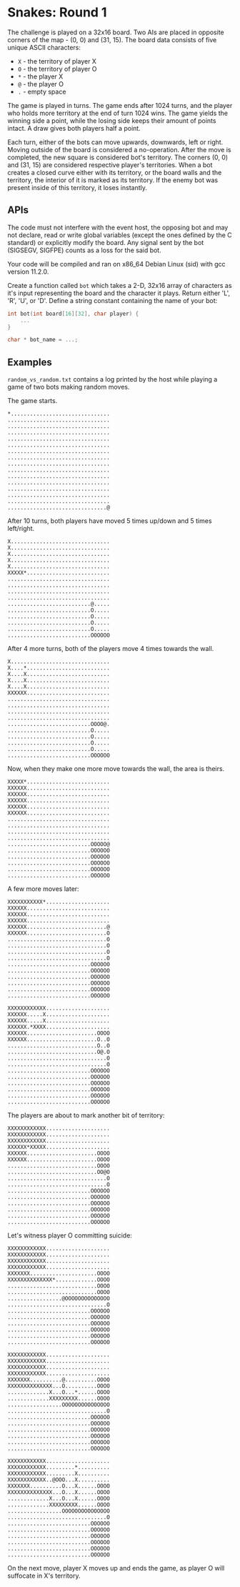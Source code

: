 
# Snakes: Round 1

The challenge is played on a 32x16 board. Two AIs are placed in opposite corners of the map - (0, 0) and (31, 15).
The board data consists of five unique ASCII characters:
- `X` - the territory of player X
- `O` - the territory of player O
- `*` - the player X
- `@` - the player O
- `.` - empty space

The game is played in turns. The game ends after 1024 turns, and the player who holds more territory at the
end of turn 1024 wins. The game yields the winning side a point, while the losing side keeps their amount of
points intact. A draw gives both players half a point.

Each turn, either of the bots can move upwards, downwards, left or right. Moving outside of the board is considered a
no-operation. After the move is completed, the new square is considered bot's territory. The corners (0, 0) and (31, 15)
are considered respective player's territories. When a bot creates a closed curve either with its territory, or the board
walls and the territory, the interior of it is marked as its territory. If the enemy bot was present inside of this
territory, it loses instantly.

## APIs

The code must not interfere with the event host, the opposing bot and may not declare, read or write global variables (except the ones defined by the C standard) or explicitly modify the board. Any signal sent by the bot (SIGSEGV, SIGFPE) counts as a loss for the said bot.

Your code will be compiled and ran on x86_64 Debian Linux (sid) with gcc version 11.2.0.

Create a function called `bot` which takes a 2-D, 32x16 array of characters as it's input representing the board
and the character it plays. Return either 'L', 'R', 'U', or 'D'.
Define a string constant containing the name of your bot:

```c
int bot(int board[16][32], char player) {
    ...
}

char * bot_name = ...;
```

## Examples

`random_vs_random.txt` contains a log printed by the host while playing a game of two bots making random moves.

The game starts.

```
*...............................
................................
................................
................................
................................
................................
................................
................................
................................
................................
................................
................................
................................
................................
................................
...............................@
```

After 10 turns, both players have moved 5 times up/down and 5 times left/right.
```
X...............................
X...............................
X...............................
X...............................
X...............................
XXXXX*..........................
................................
................................
................................
................................
..........................@.....
..........................O.....
..........................O.....
..........................O.....
..........................O.....
..........................OOOOOO
```

After 4 more turns, both of the players move 4 times towards the wall.

```
X...............................
X....*..........................
X....X..........................
X....X..........................
X....X..........................
XXXXXX..........................
................................
................................
................................
................................
..........................OOOO@.
..........................O.....
..........................O.....
..........................O.....
..........................O.....
..........................OOOOOO
```

Now, when they make one more move towards the wall, the area is theirs.

```
XXXXX*..........................
XXXXXX..........................
XXXXXX..........................
XXXXXX..........................
XXXXXX..........................
XXXXXX..........................
................................
................................
................................
................................
..........................OOOOO@
..........................OOOOOO
..........................OOOOOO
..........................OOOOOO
..........................OOOOOO
..........................OOOOOO
```

A few more moves later:

```
XXXXXXXXXXX*....................
XXXXXX..........................
XXXXXX..........................
XXXXXX..........................
XXXXXX.........................@
XXXXXX.........................O
...............................O
...............................O
...............................O
...............................O
..........................OOOOOO
..........................OOOOOO
..........................OOOOOO
..........................OOOOOO
..........................OOOOOO
..........................OOOOOO

XXXXXXXXXXXX....................
XXXXXX.....X....................
XXXXXX.....X....................
XXXXXX.*XXXX....................
XXXXXX......................OOOO
XXXXXX......................O..O
............................O..O
............................O@.O
...............................O
...............................O
..........................OOOOOO
..........................OOOOOO
..........................OOOOOO
..........................OOOOOO
..........................OOOOOO
..........................OOOOOO
```

The players are about to mark another bit of territory:

```
XXXXXXXXXXXX....................
XXXXXXXXXXXX....................
XXXXXXXXXXXX....................
XXXXXX*XXXXX....................
XXXXXX......................OOOO
XXXXXX......................OOOO
............................OOOO
............................OO@O
...............................O
...............................O
..........................OOOOOO
..........................OOOOOO
..........................OOOOOO
..........................OOOOOO
..........................OOOOOO
..........................OOOOOO
```

Let's witness player O committing suicide:

```
XXXXXXXXXXXX....................
XXXXXXXXXXXX....................
XXXXXXXXXXXX....................
XXXXXXXXXXXX....................
XXXXXXX.....................OOOO
XXXXXXXXXXXXXX*.............OOOO
............................OOOO
............................OOOO
.................@OOOOOOOOOOOOOO
...............................O
..........................OOOOOO
..........................OOOOOO
..........................OOOOOO
..........................OOOOOO
..........................OOOOOO
..........................OOOOOO

XXXXXXXXXXXX....................
XXXXXXXXXXXX....................
XXXXXXXXXXXX....................
XXXXXXXXXXXX....................
XXXXXXX..........@..........OOOO
XXXXXXXXXXXXXX...O..........OOOO
.............X...O...*......OOOO
.............XXXXXXXXX......OOOO
.................OOOOOOOOOOOOOOO
...............................O
..........................OOOOOO
..........................OOOOOO
..........................OOOOOO
..........................OOOOOO
..........................OOOOOO
..........................OOOOOO

XXXXXXXXXXXX....................
XXXXXXXXXXXX.........*..........
XXXXXXXXXXXX.........X..........
XXXXXXXXXXXX..@OOO...X..........
XXXXXXX..........O...X......OOOO
XXXXXXXXXXXXXX...O...X......OOOO
.............X...O...X......OOOO
.............XXXXXXXXX......OOOO
.................OOOOOOOOOOOOOOO
...............................O
..........................OOOOOO
..........................OOOOOO
..........................OOOOOO
..........................OOOOOO
..........................OOOOOO
..........................OOOOOO
```

On the next move, player X moves up and ends the game, as player O will suffocate in X's territory.
